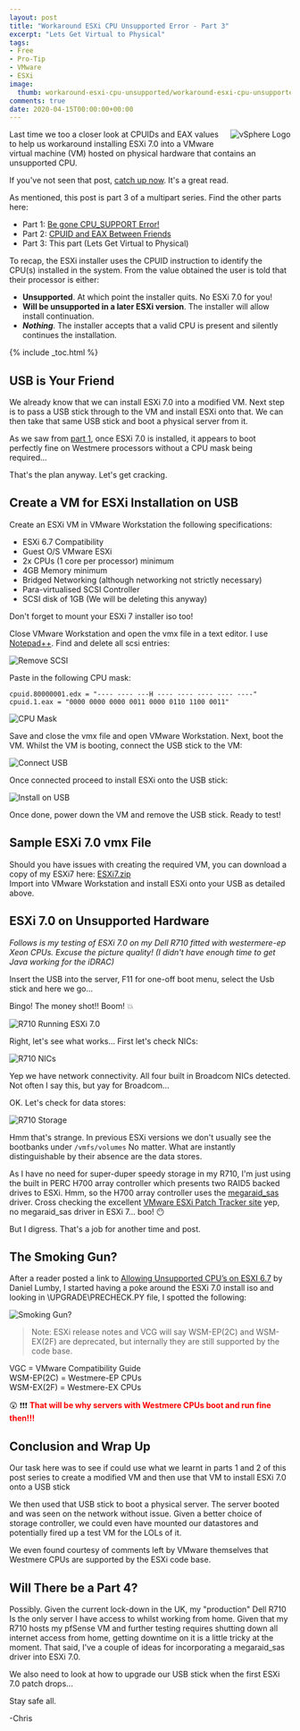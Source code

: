 ```yaml
---
layout: post
title: "Workaround ESXi CPU Unsupported Error - Part 3" 
excerpt: "Lets Get Virtual to Physical"
tags: 
- Free
- Pro-Tip
- VMware
- ESXi
image:
  thumb: workaround-esxi-cpu-unsupported/workaround-esxi-cpu-unsupported-00.png
comments: true
date: 2020-04-15T00:00:00+00:00
---
```

<img style="float: right; margin: 0px 0px 10px 10px;" alt="vSphere Logo" src="/images/workaround-esxi-cpu-unsupported/workaround-esxi-cpu-unsupported-00.png">
Last time we too a closer look at CPUIDs and EAX values to help us workaround installing ESXi 7.0 into a VMware virtual machine (VM) hosted on physical hardware that contains an unsupported CPU. 

If you've not seen that post, [catch up now](https://polarclouds.co.uk/workaround-esxi-cpu-unsupported-pt2/). It's a great read. 

As mentioned, this post is part 3 of a multipart series.  Find the other parts here:

-  Part 1: [Be gone CPU_SUPPORT Error!](https://polarclouds.co.uk/workaround-esxi-cpu-unsupported/)
-  Part 2: [CPUID and EAX Between Friends](https://polarclouds.co.uk/workaround-esxi-cpu-unsupported-pt2/)
-  Part 3: This part (Lets Get Virtual to Physical)

To recap, the ESXi installer uses the CPUID instruction to identify the CPU(s) installed in the system. From the value obtained the user is told that their processor is either:
-  **Unsupported**. At which point the installer quits. No ESXi 7.0 for you!
-  **Will be unsupported in a later ESXi version**. The installer will allow install continuation.
-  ***Nothing***. The installer accepts that a valid CPU is present and silently continues the installation.

{% include _toc.html %}

## USB is Your Friend
We already know that we can install ESXi 7.0 into a modified VM. Next step is to pass a USB stick through to the VM and install ESXi onto that. We can then take that same USB stick and boot a physical server from it. 

As we saw from [part 1](https://polarclouds.co.uk/workaround-esxi-cpu-unsupported/), once ESXi 7.0 is installed, it appears to boot perfectly fine on Westmere processors without a CPU mask being required...

That's the plan anyway. Let's get cracking. 
## Create a VM for ESXi Installation on USB
Create an ESXi VM in VMware Workstation the following specifications:

-  ESXi 6.7 Compatibility
-  Guest O/S VMware ESXi
-  2x CPUs (1 core per processor) minimum
-  4GB Memory minimum
-  Bridged Networking (although networking not strictly necessary)
-  Para-virtualised SCSI Controller
-  SCSI disk of 1GB (We will be deleting this anyway)

Don't forget to mount your ESXi 7 installer iso too!

Close VMware Workstation and open the vmx file in a text editor. I use [Notepad++](https://notepad-plus-plus.org/). Find and delete all scsi entries: 

<img style="display: block; margin-left: auto; margin-right: auto;" alt="Remove SCSI" src="/images/workaround-esxi-cpu-unsupported-pt3/workaround-esxi-cpu-pt3-01.png">

Paste in the following CPU mask:
```
cpuid.80000001.edx = "---- ---- ---H ---- ---- ---- ---- ----"
cpuid.1.eax = "0000 0000 0000 0011 0000 0110 1100 0011"
```
<img style="display: block; margin-left: auto; margin-right: auto;" alt="CPU Mask" src="/images/workaround-esxi-cpu-unsupported-pt3/workaround-esxi-cpu-pt3-02.png">

Save and close the vmx file and open VMware Workstation.
Next, boot the VM. Whilst the VM is booting, connect the USB stick to the VM:

<img style="display: block; margin-left: auto; margin-right: auto;" alt="Connect USB" src="/images/workaround-esxi-cpu-unsupported-pt3/workaround-esxi-cpu-pt3-03.png">

Once connected proceed to install ESXi onto the USB stick: 

<img style="display: block; margin-left: auto; margin-right: auto;" alt="Install on USB" src="/images/workaround-esxi-cpu-unsupported-pt3/workaround-esxi-cpu-pt3-04.png">

Once done, power down the VM and remove the USB stick. Ready to test!

## Sample ESXi 7.0 vmx File
Should you have issues with creating the required VM, you can download a copy of my ESXi7 here: [ESXi7.zip](https://polarclouds.co.uk/documents/ESXi7.zip) <br>Import into VMware Workstation and install ESXi onto your USB as detailed above.

## ESXi 7.0 on Unsupported Hardware
*Follows is my testing of ESXi 7.0 on my Dell R710 fitted with westermere-ep Xeon CPUs. Excuse the picture quality! (I didn't have enough time to get Java working for the iDRAC)*

Insert the USB into the server, F11 for one-off boot menu, select the Usb stick and here we go...

Bingo! The money shot!!  Boom! :boom:

<img style="display: block; margin-left: auto; margin-right: auto;" alt="R710 Running ESXi 7.0" src="/images/workaround-esxi-cpu-unsupported-pt3/workaround-esxi-cpu-pt3-05.png">

Right, let's see what works... First let's check NICs:

<img style="display: block; margin-left: auto; margin-right: auto;" alt="R710 NICs" src="/images/workaround-esxi-cpu-unsupported-pt3/workaround-esxi-cpu-pt3-06.png">

Yep we have network connectivity. All four built in Broadcom NICs detected. Not often I say this, but yay for Broadcom...

OK. Let's check for data stores:

<img style="display: block; margin-left: auto; margin-right: auto;" alt="R710 Storage" src="/images/workaround-esxi-cpu-unsupported-pt3/workaround-esxi-cpu-pt3-07.png">

Hmm that's strange. In previous ESXi versions we don't usually see the bootbanks under `/vmfs/volumes` No matter. What are instantly distinguishable by their absence are the data stores. 

As I have no need for super-duper speedy storage in my R710, I'm just using the built in PERC H700 array controller which presents two RAID5 backed drives to ESXi. Hmm, so the H700 array controller uses the [megaraid_sas](https://www.vmware.com/resources/compatibility/detail.php?deviceCategory=io&productid=12506) driver. Cross checking the excellent [VMware ESXi Patch Tracker site](https://esxi-patches.v-front.de/vm-7.0.0.html) yep, no megaraid_sas driver in ESXi 7... boo! :no_mouth:

But I digress. That's a job for another time and post.

## The Smoking Gun?
After a reader posted a link to [Allowing Unsupported CPU’s on ESXI 6.7](https://commander614.wixsite.com/website/single-post/2018/07/08/Allowing-Unsupported-CPU%E2%80%99s-on-ESXI-67
) by Daniel Lumby, I started having a poke around the ESXi 7.0 install iso and looking in \UPGRADE\PRECHECK.PY file, I spotted the following:

<img style="display: block; margin-left: auto; margin-right: auto;" alt="Smoking Gun?" src="/images/workaround-esxi-cpu-unsupported-pt3/workaround-esxi-cpu-pt3-08.png">

> Note: ESXi release notes and VCG will say WSM-EP(2C) and
> WSM-EX(2F) are deprecated, but internally they are still
> supported by the code base.

VGC = VMware Compatibility Guide <br>
WSM-EP(2C) = Westmere-EP CPUs <br>
WSM-EX(2F) = Westmere-EX CPUs <br>

:astonished: :exclamation::exclamation::exclamation: <span style="color:red">**That will be why servers with Westmere CPUs boot and run fine then!!!**</span>

## Conclusion and Wrap Up
Our task here was to see if could use what we learnt in parts 1 and 2 of this post series to create a modified VM and then use that VM to install ESXi 7.0 onto a USB stick

We then used that USB stick to boot a physical server. The server booted and was seen on the network without issue. Given a better choice of storage controller, we could even have mounted our datastores and potentially fired up a test VM for the LOLs of it.

We even found courtesy of comments left by VMware themselves that Westmere CPUs are supported by the ESXi code base.

## Will There be a Part 4?
Possibly. Given the current lock-down in the UK, my "production" Dell R710 Is the only server I have access to whilst working from home. Given that my R710 hosts my pfSense VM and further testing requires shutting down all internet access from home, getting downtime on it is a little tricky at the moment.  That said, I've a couple of ideas for incorporating a megaraid_sas driver into ESXi 7.0. 

We also need to look at how to upgrade our USB stick when the first ESXi 7.0 patch drops...  

Stay safe all.

-Chris